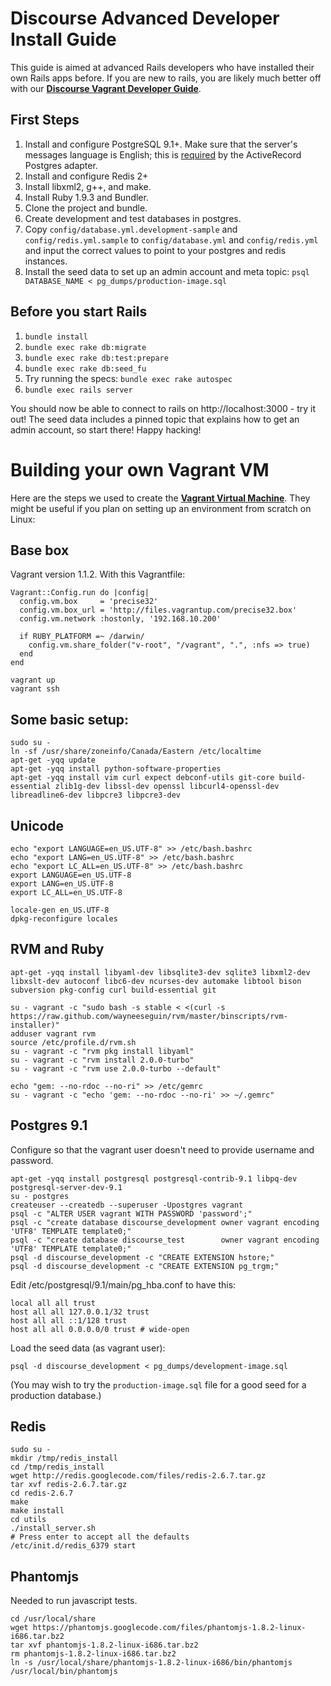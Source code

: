 # Discourse Advanced Developer Install Guide

This guide is aimed at advanced Rails developers who have installed their own Rails apps before. If you are new
to rails, you are likely much better off with our **[Discourse Vagrant Developer Guide](VAGRANT.md)**.

## First Steps

1. Install and configure PostgreSQL 9.1+. Make sure that the server's messages language is English; this is [required](https://github.com/rails/rails/blob/3006c59bc7a50c925f6b744447f1d94533a64241/activerecord/lib/active_record/connection_adapters/postgresql_adapter.rb#L1140) by the ActiveRecord Postgres adapter.
2. Install and configure Redis 2+
3. Install libxml2, g++, and make.
4. Install Ruby 1.9.3 and Bundler.
5. Clone the project and bundle.
6. Create development and test databases in postgres.
7. Copy `config/database.yml.development-sample` and `config/redis.yml.sample` to `config/database.yml` and `config/redis.yml` and input the correct values to point to your postgres and redis instances.
8. Install the seed data to set up an admin account and meta topic: `psql DATABASE_NAME < pg_dumps/production-image.sql`


## Before you start Rails

1. `bundle install`
2. `bundle exec rake db:migrate`
3. `bundle exec rake db:test:prepare`
4. `bundle exec rake db:seed_fu`
5. Try running the specs: `bundle exec rake autospec`
6. `bundle exec rails server`

You should now be able to connect to rails on http://localhost:3000 - try it out! The seed data includes a pinned topic that explains how to get an admin account, so start there! Happy hacking!


# Building your own Vagrant VM

Here are the steps we used to create the **[Vagrant Virtual Machine](VAGRANT.md)**. They might be useful if you plan on setting up an environment from scratch on Linux:


## Base box

Vagrant version 1.1.2. With this Vagrantfile:

    Vagrant::Config.run do |config|
      config.vm.box     = 'precise32'
      config.vm.box_url = 'http://files.vagrantup.com/precise32.box'
      config.vm.network :hostonly, '192.168.10.200'

      if RUBY_PLATFORM =~ /darwin/
        config.vm.share_folder("v-root", "/vagrant", ".", :nfs => true)
      end
    end

    vagrant up
    vagrant ssh

## Some basic setup:

    sudo su -
    ln -sf /usr/share/zoneinfo/Canada/Eastern /etc/localtime
    apt-get -yqq update
    apt-get -yqq install python-software-properties
    apt-get -yqq install vim curl expect debconf-utils git-core build-essential zlib1g-dev libssl-dev openssl libcurl4-openssl-dev libreadline6-dev libpcre3 libpcre3-dev

## Unicode

    echo "export LANGUAGE=en_US.UTF-8" >> /etc/bash.bashrc
    echo "export LANG=en_US.UTF-8" >> /etc/bash.bashrc
    echo "export LC_ALL=en_US.UTF-8" >> /etc/bash.bashrc
    export LANGUAGE=en_US.UTF-8
    export LANG=en_US.UTF-8
    export LC_ALL=en_US.UTF-8

    locale-gen en_US.UTF-8
    dpkg-reconfigure locales

## RVM and Ruby

    apt-get -yqq install libyaml-dev libsqlite3-dev sqlite3 libxml2-dev libxslt-dev autoconf libc6-dev ncurses-dev automake libtool bison subversion pkg-config curl build-essential git

    su - vagrant -c "sudo bash -s stable < <(curl -s https://raw.github.com/wayneeseguin/rvm/master/binscripts/rvm-installer)"
    adduser vagrant rvm
    source /etc/profile.d/rvm.sh
    su - vagrant -c "rvm pkg install libyaml"
    su - vagrant -c "rvm install 2.0.0-turbo"
    su - vagrant -c "rvm use 2.0.0-turbo --default"

    echo "gem: --no-rdoc --no-ri" >> /etc/gemrc
    su - vagrant -c "echo 'gem: --no-rdoc --no-ri' >> ~/.gemrc"

## Postgres 9.1

Configure so that the vagrant user doesn't need to provide username and password.

    apt-get -yqq install postgresql postgresql-contrib-9.1 libpq-dev postgresql-server-dev-9.1
    su - postgres
    createuser --createdb --superuser -Upostgres vagrant
    psql -c "ALTER USER vagrant WITH PASSWORD 'password';"
    psql -c "create database discourse_development owner vagrant encoding 'UTF8' TEMPLATE template0;"
    psql -c "create database discourse_test        owner vagrant encoding 'UTF8' TEMPLATE template0;"
    psql -d discourse_development -c "CREATE EXTENSION hstore;"
    psql -d discourse_development -c "CREATE EXTENSION pg_trgm;"


Edit /etc/postgresql/9.1/main/pg_hba.conf to have this:

    local all all trust
    host all all 127.0.0.1/32 trust
    host all all ::1/128 trust
    host all all 0.0.0.0/0 trust # wide-open

Load the seed data (as vagrant user):

    psql -d discourse_development < pg_dumps/development-image.sql

(You may wish to try the `production-image.sql` file for a good seed for a production database.)

## Redis

    sudo su -
    mkdir /tmp/redis_install
    cd /tmp/redis_install
    wget http://redis.googlecode.com/files/redis-2.6.7.tar.gz
    tar xvf redis-2.6.7.tar.gz
    cd redis-2.6.7
    make
    make install
    cd utils
    ./install_server.sh
    # Press enter to accept all the defaults
    /etc/init.d/redis_6379 start


## Phantomjs

Needed to run javascript tests.

    cd /usr/local/share
    wget https://phantomjs.googlecode.com/files/phantomjs-1.8.2-linux-i686.tar.bz2
    tar xvf phantomjs-1.8.2-linux-i686.tar.bz2
    rm phantomjs-1.8.2-linux-i686.tar.bz2
    ln -s /usr/local/share/phantomjs-1.8.2-linux-i686/bin/phantomjs /usr/local/bin/phantomjs
